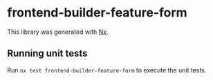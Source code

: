 # frontend-builder-feature-form

This library was generated with [Nx](https://nx.dev).

## Running unit tests

Run `nx test frontend-builder-feature-form` to execute the unit tests.
